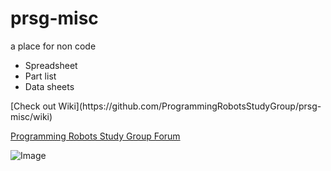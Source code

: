 # prsg-misc
a place for non code 
<ul>
<li>Spreadsheet</li>
<li>Part list</li>
<li>Data sheets</li>
</ul>
[Check out Wiki](https://github.com/ProgrammingRobotsStudyGroup/prsg-misc/wiki)

[Programming Robots Study Group Forum](http://prsg.freeforums.org/index.php)

![Image](https://github.com/ProgrammingRobotsStudyGroup/prsg-misc/blob/master/motors%20size.jpg)
